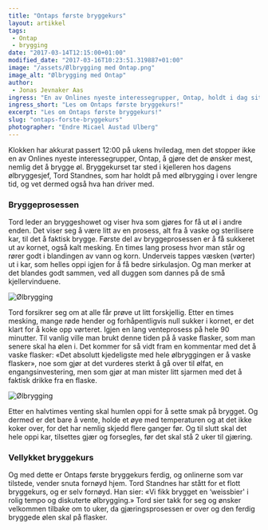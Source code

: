 ```yaml
---
title: "Ontaps første bryggekurs"
layout: artikkel
tags: 
 - Ontap
 - brygging
date: "2017-03-14T12:15:00+01:00"
modified_date: "2017-03-16T10:23:51.319887+01:00"
image: "/assets/Ølbrygging med Ontap.png"
image_alt: "Ølbrygging med Ontap"
author:
 - Jonas Jevnaker Aas
ingress: "En av Onlines nyeste interessegrupper, Ontap, holdt i dag sitt første bryggekurs, ledet av Tord Standnes."
ingress_short: "Les om Ontaps første bryggekurs!"
excerpt: "Les om Ontaps første bryggekurs!"
slug: "ontaps-forste-bryggekurs"
photographer: "Endre Micael Austad Ulberg"
---
```

Klokken har akkurat passert 12:00 på ukens hviledag, men det stopper ikke en av Onlines nyeste interessegrupper, Ontap, å gjøre det de ønsker mest, nemlig det å brygge øl. Bryggekurset tar sted i kjelleren hos dagens ølbryggesjef, Tord Standnes, som har holdt på med ølbrygging i over lengre tid, og vet dermed også hva han driver med.

### Bryggeprosessen

Tord leder an bryggeshowet og viser hva som gjøres for få ut øl i andre enden. Det viser seg å være litt av en prosess, alt fra å vaske og sterilisere kar, til det å faktisk brygge. Første del av bryggeprosessen er å få sukkeret ut av kornet, også kalt mesking. En times lang prosess hvor man står og rører godt i blandingen av vann og korn. Underveis tappes væsken (vørter) ut i kar, som helles oppi igjen for å få bedre sirkulasjon. 
Og man merker at det blandes godt sammen, ved all duggen som dannes på de små kjellervinduene.

![Ølbrygging](http://i67.tinypic.com/vybqea.jpg)

Tord forsikrer seg om at alle får prøve ut litt forskjellig. Etter en times mesking, mange røde hender og forhåpentligvis null sukker i kornet, er det klart for å koke opp vørteret. Igjen en lang venteprosess på hele 90 minutter. Til vanlig ville man brukt denne tiden på å vaske flasker, som man senere skal ha ølen i.
Det kommer for så vidt fram en kommentar med det å vaske flasker: «Det absolutt kjedeligste med hele ølbryggingen er å vaske flasker», noe som gjør at det vurderes sterkt å gå over til ølfat, en engangsinvestering, men som gjør at man mister litt sjarmen med det å faktisk drikke fra en flaske.

![Ølbrygging](http://i66.tinypic.com/2na8uuc.jpg)

Etter en halvtimes venting skal humlen oppi for å sette smak på brygget. Og dermed er det bare å vente, holde et øye med temperaturen og at det ikke koker over, for det har nemlig skjedd flere ganger før. Og til slutt skal det hele oppi kar, tilsettes gjær og forsegles, før det skal stå 2 uker til gjæring.

### Vellykket bryggekurs

Og med dette er Ontaps første bryggekurs ferdig, og onlinerne som var tilstede, vender snuta fornøyd hjem. Tord Standnes har stått for et flott bryggekurs, og er selv fornøyd. 
Han sier: «Vi fikk brygget en ‘weissbier' i rolig tempo og diskuterte ølbrygging.» Tord sier takk for seg og ønsker velkommen tilbake om to uker, da gjæringsprosessen er over og den ferdig bryggede ølen skal på flasker.
